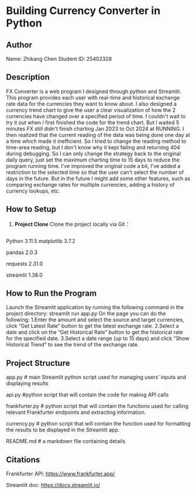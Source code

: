 # Building Currency Converter in Python

## Author

Name: Zhikang Chen
Student ID: 25402328

## Description

FX Converter is a web program I designed through python and Streamlit. This program provides each user with real-time and historical exchange rate data for the currencies they want to know about. I also designed a currency trend chart to give the user a clear visualization of how the 2 currencies have changed over a specified period of time.
I couldn't wait to try it out when I first finished the code for the trend chart. But I waited 5 minutes FX still didn't finish charting Jan 2023 to Oct 2024 at RUNNING. I then realized that the current reading of the data was being done one day at a time which made it inefficient. So I tried to change the reading method to time-area reading, but I don't know why it kept failing and returning 404 during debugging. So I can only change the strategy back to the original daily query, just set the maximum charting time to 15 days to reduce the program running time.
I've improved the original code a bit, I've added a restriction to the selected time so that the user can't select the number of days in the future. But in the future I might add some other features, such as comparing exchange rates for multiple currencies, adding a history of currency lookups, etc.

## How to Setup

1. **Project Clone**     Clone the project locally via Git：  

    ```bash   git clone https://github.com/Yaoyuk/FX-Converter.git

Python 3.11.5
matplotlib                   3.7.2

pandas                        2.0.3

requests                      2.31.0

streamlit                     1.38.0

## How to Run the Program

Launch the Streamlit application by running the following command in the project directory:
streamlit run app.py
On the page you can do the following:
1.Enter the amount and select the source and target currencies, click “Get Latest Rate” button to get the latest exchange rate.
2.Select a date and click on the “Get Historical Rate” button to get the historical rate for the specified date.
3.Select a date range (up to 15 days) and click “Show Historical Trend” to see the trend of the exchange rate.

## Project Structure

app.py                 # main Streamlit python script used for managing users’ inputs and displaying results

api.py                 #python script that will contain the code for making API calls

frankfurter.py         # python script that will contain the functions used for calling relevant Frankfurter endpoints and extracting information.

currency.py            #  python script that will contain the function used for formatting the results to be displayed in the Streamlit app.

README.md              # a markdown file containing  details

## Citations

Frankfurter API: https://www.frankfurter.app/

Streamlit doc: https://docs.streamlit.io/
